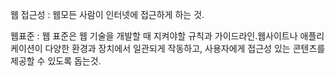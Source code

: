 
웹 접근성   : 웹모든 사람이 인터넷에 접근하게 하는 것.

웹표준      : 웹 표준은 웹 기술을 개발할 때 지켜야할 규칙과 가이드라인.웹사이트나 애플리케이션이 다양한 환경과 장치에서 일관되게 작동하고, 사용자에게 접근성 있는 콘텐츠를 제공할 수 있도록 돕는것.